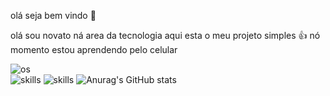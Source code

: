 olá seja bem vindo 👋

olá sou novato ná area da tecnologia aqui esta o meu projeto simples 👍    nó momento estou aprendendo pelo celular
                                                                   
![os](https://img.shields.io/badge/Android-3DDC84?style=for-the-badge&logo=android&logoColor=white)  
![skills](https://img.shields.io/badge/Python-14354C?style=for-the-badge&logo=python&logoColor=white)
![skills](https://img.shields.io/badge/Shell_Script-121011?style=for-the-badge&logo=gnu-bash&logoColor=white>)
![Anurag's GitHub stats](https://github-readme-stats.vercel.app/api?username=lammerburro&show_icons=true&theme=neon)
